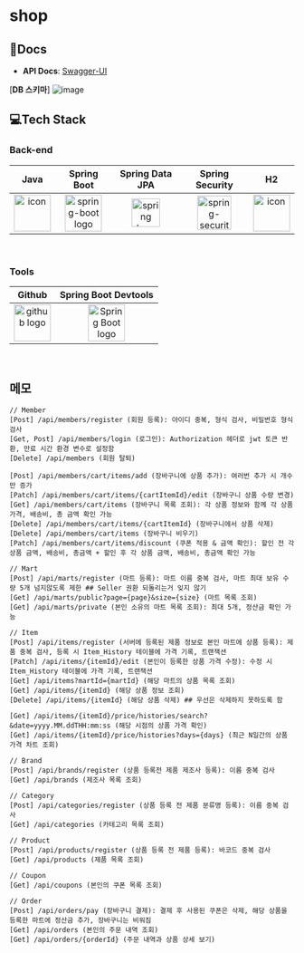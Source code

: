 # shop
## 📃Docs
- **API Docs**: [Swagger-UI](https://teamdev.shop:7777)
  
[**DB 스키마**]
![image](https://github.com/lsh4711/shop/assets/120231876/02d7d89a-f882-4392-a204-fa178b9ef1d9)


## 💻Tech Stack
### Back-end
|   Java   |   Spring Boot   |   Spring Data JPA   |   Spring Security   |   H2   |
| :----------------------------------------------------------: | :----------------------------------------------------------: | :----------------------------------------------------------: | :----------------------------------------------------------: | :----------------------------------------------------------: |
| <div style="display: flex; align-items: flex-start;"><img src="https://techstack-generator.vercel.app/java-icon.svg" alt="icon" width="65" height="65" /></div> |  <img alt="spring-boot logo" src="https://t1.daumcdn.net/cfile/tistory/27034D4F58E660F616" width="65" height="65" > |<img alt="spring logo" src="https://www.vectorlogo.zone/logos/springio/springio-icon.svg" height="50" width="50" > |  <img alt="spring-security logo" width="60px" src="https://camo.githubusercontent.com/923e99a57f8a456fdade5f65b35ada254be277612ddc991afb702d8dfd880d4f/68747470733a2f2f63646e2e73696d706c6569636f6e732e6f72672f737072696e677365637572697479" width="85" height=auto > | <div style="display: flex; align-items: flex-start;"><img src="https://github.com/lsh4711/shop/assets/120231876/9e5d84ca-e232-4973-8c79-e3abe3793ffd" alt="icon" width="65" height="65" /></div> |


</br>

### Tools
| Github | Spring Boot Devtools | 
| :--------: | :--------: |
| <img alt="github logo" src="https://techstack-generator.vercel.app/github-icon.svg" width="65" height="65"> | <img alt="Spring Boot logo" src="https://t1.daumcdn.net/cfile/tistory/27034D4F58E660F616" height="65" width="65"> |


</br>


## 메모
```
// Member
[Post] /api/members/register (회원 등록): 아이디 중복, 형식 검사, 비밀번호 형식 검사
[Get, Post] /api/members/login (로그인): Authorization 헤더로 jwt 토큰 반환, 만료 시간 환경 변수로 설정함
[Delete] /api/members (회원 탈퇴)

[Post] /api/members/cart/items/add (장바구니에 상품 추가): 여러번 추가 시 개수만 증가
[Patch] /api/members/cart/items/{cartItemId}/edit (장바구니 상품 수량 변경)
[Get] /api/members/cart/items (장바구니 목록 조회): 각 상품 정보와 함께 각 상품 가격, 배송비, 총 금액 확인 가능
[Delete] /api/members/cart/items/{cartItemId} (장바구니에서 상품 삭제)
[Delete] /api/members/cart/items (장바구니 비우기)
[Patch] /api/members/cart/items/discount (쿠폰 적용 & 금액 확인): 할인 전 각 상품 금액, 배송비, 총금액 + 할인 후 각 상품 금액, 배송비, 총금액 확인 가능

// Mart
[Post] /api/marts/register (마트 등록): 마트 이름 중복 검사, 마트 최대 보유 수량 5개 넘지않도록 제한 ## Seller 권환 되돌리는거 잊지 않기
[Get] /api/marts/public?page={page}&size={size} (마트 목록 조회)
[Get] /api/marts/private (본인 소유의 마트 목록 조회): 최대 5개, 정산금 확인 가능

// Item
[Post] /api/items/register (서버에 등록된 제품 정보로 본인 마트에 상품 등록): 제품 중복 검사, 등록 시 Item_History 테이블에 가격 기록, 트랜잭션
[Patch] /api/items/{itemId}/edit (본인이 등록한 상품 가격 수정): 수정 시 Item_History 테이블에 가격 기록, 트랜잭션
[Get] /api/items?martId={martId} (해당 마트의 상품 목록 조회)
[Get] /api/items/{itemId} (해당 상품 정보 조회)
[Delete] /api/items/{itemId} (해당 상품 삭제) ## 우선은 삭제하지 못하도록 함

[Get] /api/items/{itemId}/price/histories/search?&date=yyyy.MM.ddTHH:mm:ss (해당 시점의 상품 가격 확인)
[Get] /api/items/{itemId}/price/histories?days={days} (최근 N일간의 상품 가격 차트 조회)

// Brand
[Post] /api/brands/register (상품 등록전 제품 제조사 등록): 이름 중복 검사
[Get] /api/brands (제조사 목록 조회)

// Category
[Post] /api/categories/register (상품 등록 전 제품 분류명 등록): 이름 중복 검사
[Get] /api/categories (카테고리 목록 조회)

// Product
[Post] /api/products/register (상품 등록 전 제품 등록): 바코드 중복 검사
[Get] /api/products (제품 목록 조회)

// Coupon
[Get] /api/coupons (본인의 쿠폰 목록 조회)

// Order
[Post] /api/orders/pay (장바구니 결제): 결제 후 사용된 쿠폰은 삭제, 해당 상품을 등록한 마트에 정산금 추가, 장바구니는 비워짐
[Get] /api/orders (본인의 주문 내역 조회)
[Get] /api/orders/{orderId} (주문 내역과 상품 상세 보기)
```

